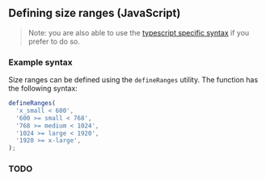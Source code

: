 ## Defining size ranges (JavaScript)

> Note: you are also able to use the [typescript specific syntax](./defining-ranges.md) if you prefer to do so. 

### Example syntax

Size ranges can be defined using the `defineRanges` utility. The function has the following syntax:

```js
defineRanges(
  'x_small < 600',
  '600 >= small < 768',
  '768 >= medium < 1024',
  '1024 >= large < 1920',
  '1920 >= x-large',
);
```

### TODO
